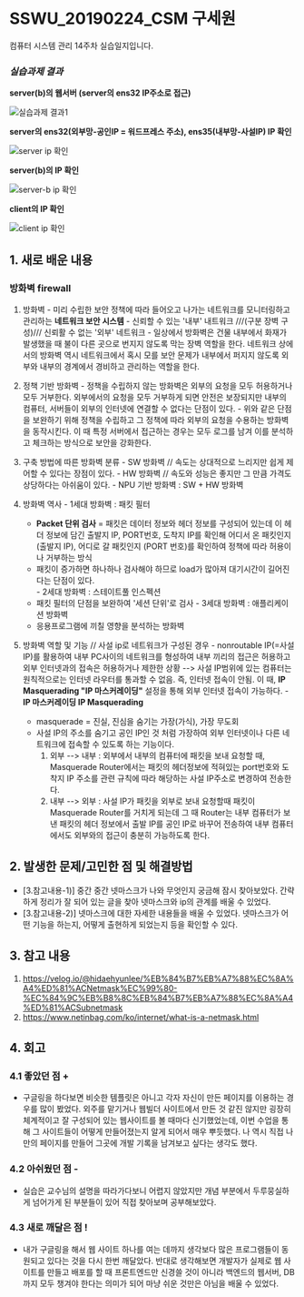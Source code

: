 # SSWU_20190224_CSM 구세원 

컴퓨터 시스템 관리 14주차 실습일지입니다.

### *실습과제 결과*

**server(b)의 웹서버 (server의 ens32 IP주소로 접근)**


![실습과제 결과1](https://user-images.githubusercontent.com/65717358/120909596-8488c900-c6b1-11eb-80cc-61d94465fda4.PNG)


**server의 ens32(외부망-공인IP = 워드프레스 주소), ens35(내부망-사설IP) IP 확인**


![server ip 확인](https://user-images.githubusercontent.com/65717358/120909603-95393f00-c6b1-11eb-9cd1-b07b62e3f73a.PNG) 


**server(b)의 IP 확인** 


![server-b ip 확인](https://user-images.githubusercontent.com/65717358/120909601-91a5b800-c6b1-11eb-8128-b23a590bd3f5.PNG)


**client의 IP 확인**


![client ip 확인](https://user-images.githubusercontent.com/65717358/120909606-99fdf300-c6b1-11eb-9154-c5aff91390e6.PNG)


## 1. 새로 배운 내용

### 방화벽 firewall
  1) 방화벽
    - 미리 수립한 보안 정책에 따라 들어오고 나가는 네트워크를 모니터링하고 관리하는 **네트워크 보안 시스템**
    - 신뢰할 수 있는 '내부' 내트워크 ///(구분 장벽 구성)/// 신뢰활 수 없는 '외부' 네트워크
    - 일상에서 방화벽은 건물 내부에서 화재가 발생했을 때 불이 다른 곳으로 번지지 않도록 막는 장벽 역할을 한다. 
      네트워크 상에서의 방화벽 역시 네트워크에서 혹시 모를 보안 문제가 내부에서 퍼지지 않도록 외부와 내부의 경계에서 경비하고 관리하는 역할을 한다. 
  
  2) 정책 기반 방화벽 
    - 정책을 수립하지 않는 방화벽은 외부의 요청을 모두 허용하거나 모두 거부한다. 외부에서의 요청을 모두 거부하게 되면 안전은 보장되지만 내부의 컴퓨터, 서버들이 외부의 인터넷에 연결할 수 없다는 단점이 있다. 
    - 위와 같은 단점을 보완하기 위해 정책을 수립하고 그 정책에 따라 외부의 요청을 수용하는 방화벽을 동작시킨다. 이 때 특정 서버에서 접근하는 경우는 모두 로그를 남겨 이를 분석하고 체크하는 방식으로 보안을 강화한다. 
  
  3) 구축 방법에 따른 방화벽 분류
    - SW 방화벽 // 속도는 상대적으로 느리지만 쉽게 제어할 수 있다는 장점이 있다. 
    - HW 방화벽 // 속도와 성능은 좋지만 그 만큼 가격도 상당하다는 아쉬움이 있다.
    - NPU 기반 방화벽 : SW + HW 방화벽 
  
  4) 방화벽 역사
    - 1세대 방화벽 : 패킷 필터 
      - **Packet 단위 검사** = 패킷은 데이터 정보와 헤더 정보를 구성되어 있는데 이 헤더 정보에 담긴 출발지 IP, PORT번호, 도착지 IP를 확인해 어디서 온 패킷인지(출발지 IP), 어디로 갈 패킷인지 (PORT 번호)를 확인하여 정책에 따라 허용이나 거부하는 방식 
      - 패킷이 증가하면 하나하나 검사해야 하므로 load가 많아져 대기시간이 길어진다는 단점이 있다.    
    - 2세대 방화벽 : 스테이트풀  인스펙션 
      - 패킷 필터의 단점을 보완하여 '세션 단위'로 검사 
    - 3세대 방화벽 : 애플리케이션 방화벽   
      - 응용프로그램에 끼칠 영향을 분석하는 방화벽 
      
  5) 방화벽 역할 및 기능 // 사설 ip로 네트워크가 구성된 경우
    - nonroutable IP(=사설 IP)를 활용하여 내부 PC사이의 네트워크를 형성하여 내부 끼리의 접근은 허용하고 외부 인터넷과의 접속은 허용하거나 제한한 상황 --> 사설 IP범위에 있는 컴퓨터는 원칙적으로는 인터넷 라우터를 통과할 수 없음. 즉, 인터넷 접속이 안됨. 이 때, **IP Masquerading "IP 마스커레이딩"** 설정을 통해 외부 인터넷 접속이 가능하다.
    - **IP 마스커레이딩 IP Masquerading**
      - masquerade = 진실, 진심을 숨기는 가장(가식), 가장 무도회
      - 사설 IP의 주소를 숨기고 공인 IP인 것 처럼 가장하여 외부 인터넷이나 다른 네트워크에 접속할 수 있도록 하는 기능이다. 
      	1) 외부 --> 내부 : 외부에서 내부의 컴퓨터에 패킷을 보내 요청할 때, Masquerade Router에서는 패킷의 헤더정보에 적혀있는 port번호와 도착지 IP 주소를 관련 규칙에 따라 해당하는 사설 IP주소로 변경하여 전송한다.  
      	2) 내부 --> 외부 : 사설 IP가 패킷을 외부로 보내 요청할때 패킷이 Masquerade Router를 거치게 되는데 그 때 Router는 내부 컴퓨터가 보낸 패킷의 헤더 정보에서 출발 IP를 공인 IP로 바꾸어 전송하여 내부 컴퓨터에서도 외부와의 접근이 충분히 가능하도록 한다. 


## 2. 발생한 문제/고민한 점 및 해결방법

- [3.참고내용-1)] 중간 중간 넷마스크가 나와 무엇인지 궁금해 잠시 찾아보았다. 간략하게 정리가 잘 되어 있는 글을 찾아 넷마스크와 ip의 관계를 배울 수 있었다. 
- [3.참고내용-2)] 넷마스크에 대한 자세한 내용들을 배울 수 있었다. 넷마스크가 어떤 기능을 하는지, 어떻게 출현하게 되었는지 등을 확인할 수 있다. 

## 3. 참고 내용

1) https://velog.io/@hidaehyunlee/%EB%84%B7%EB%A7%88%EC%8A%A4%ED%81%ACNetmask%EC%99%80-%EC%84%9C%EB%B8%8C%EB%84%B7%EB%A7%88%EC%8A%A4%ED%81%ACSubnetmask
2) https://www.netinbag.com/ko/internet/what-is-a-netmask.html

## 4. 회고    
    
### 4.1 좋았던 점 +
	
- 구글링을 하다보면 비슷한 템플릿은 아니고 각자 자신이 만든 페이지를 이용하는 경우를 많이 봤었다. 외주를 맡기거나 웹빌더 사이트에서 만든 것 같진 않지만 굉장히 체계적이고 잘 구성되어 있는 웹사이트를 볼 때마다 신기했었는데, 이번 수업을 통해 그 사이트들이 어떻게 만들어졌는지 알게 되어서 매우 뿌듯했다. 나 역시 직접 나만의 페이지를 만들어 그곳에 개발 기록을 남겨보고 싶다는 생각도 했다. 

### 4.2 아쉬웠던 점 -
	
- 실습은 교수님의 설명을 따라가다보니 어렵지 않았지만 개념 부분에서 두루뭉실하게 넘어가게 된 부분들이 있어 직접 찾아보며 공부해보았다. 

### 4.3 새로 깨달은 점 !

- 내가 구글링을 해서 웹 사이트 하나를 여는 데까지 생각보다 많은 프로그램들이 동원되고 있다는 것을 다시 한번 깨달았다. 반대로 생각해보면 개발자가 실제로 웹 사이트를  만들고 배포를 할 때 프론트엔드만 신경쓸 것이 아니라 백엔드의 웹서버, DB까지 모두 챙겨야 한다는 의미가 되어 마냥 쉬운 것만은 아님을 배울 수 있었다. 
